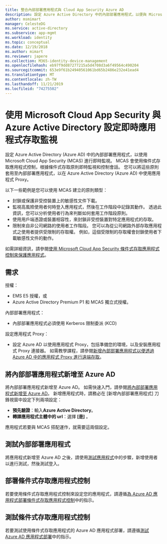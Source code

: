 ```yaml
---
title: 整合內部部署應用程式與 Cloud App Security Azure AD
description: 設定 Azure Active Directory 中的內部部署應用程式，以便與 Microsoft Cloud App Security (MCAS) 搭配運作。 使用 MCAS 條件式存取應用程式控制，根據條件式存取原則即時監視和控制會話。 您可以將這些原則套用至內部部署應用程式，以在 Azure Active Directory (Azure AD) 中使用應用程式 Proxy。
author: msmimart
manager: CelesteDG
ms.service: active-directory
ms.subservice: app-mgmt
ms.workload: identity
ms.topic: conceptual
ms.date: 12/19/2018
ms.author: mimart
ms.reviewer: japere
ms.collection: M365-identity-device-management
ms.openlocfilehash: eb97f9dd87277215a5d4708d3a6f49564c490204
ms.sourcegitcommit: 653e9f61b24940561061bd65b2486e232e41ead4
ms.translationtype: MT
ms.contentlocale: zh-TW
ms.lasthandoff: 11/21/2019
ms.locfileid: "74275502"
---
```

# <a name="configure-real-time-application-access-monitoring-with-microsoft-cloud-app-security-and-azure-active-directory"></a>使用 Microsoft Cloud App Security 與 Azure Active Directory 設定即時應用程式存取監視
設定 Azure Active Directory (Azure AD) 中的內部部署應用程式，以使用 Microsoft Cloud App Security (MCAS) 進行即時監視。 MCAS 會使用條件式存取應用程式控制，根據條件式存取原則即時監視和控制會話。 您可以將這些原則套用至內部部署應用程式，以在 Azure Active Directory (Azure AD) 中使用應用程式 Proxy。

以下一些範例是您可以使用 MCAS 建立的原則類型：

- 封鎖或保護非受控裝置上的敏感性文件下載。
- 監視高風險使用者何時登入應用程式，然後在工作階段中記錄其動作。 透過此資訊，您可以分析使用者行為來判斷如何套用工作階段原則。
- 使用用戶端憑證或裝置相容性，來封鎖非受控裝置對特定應用程式的存取。
- 限制來自非公司網路的使用者工作階段。 您可以為從公司網路外部存取應用程式之使用者提供受限制的存取權。 例如，這個受限制的存取權會封鎖使用者下載敏感性文件的動作。

如需詳細資訊，請參閱[使用 Microsoft Cloud App Security 條件式存取應用程式控制來保護應用程式](/cloud-app-security/proxy-intro-aad)。

## <a name="requirements"></a>需求

授權：

- EMS E5 授權，或 
- Azure Active Directory Premium P1 和 MCAS 獨立式授權。

內部部署應用程式：

- 內部部署應用程式必須使用 Kerberos 限制委派 (KCD)

設定應用程式 Proxy：

- 設定 Azure AD 以使用應用程式 Proxy，包括準備您的環境，以及安裝應用程式 Proxy 連接器。 如需教學課程，請參閱[新增內部部署應用程式以便透過 Azure AD 中的應用程式 Proxy 進行遠端存取](application-proxy-add-on-premises-application.md)。 

## <a name="add-on-premises-application-to-azure-ad"></a>將內部部署應用程式新增至 Azure AD

將內部部署應用程式新增至 Azure AD。 如需快速入門，請參閱[將內部部署應用程式新增至 Azure AD](application-proxy-add-on-premises-application.md#add-an-on-premises-app-to-azure-ad)。 新增應用程式時，請務必在 [新增內部部署應用程式] 刀鋒視窗中設定下列兩項設定：

- **預先驗證**：輸入**Azure Active Directory**。
- **轉譯應用程式主體中的 url**：選擇 **[是]** 。

應用程式若要與 MCAS 搭配運作，就需要這兩個設定。

## <a name="test-the-on-premises-application"></a>測試內部部署應用程式

將應用程式新增至 Azure AD 之後，請使用[測試應用程式](application-proxy-add-on-premises-application.md#test-the-application)中的步驟，新增使用者以進行測試，然後測試登入。 

## <a name="deploy-conditional-access-app-control"></a>部署條件式存取應用程式控制

若要使用條件式存取應用程式控制來設定您的應用程式，請遵循[為 Azure AD 應用程式部署條件式存取應用程式控制](/cloud-app-security/proxy-deployment-aad)中的指示。


## <a name="test-conditional-access-app-control"></a>測試條件式存取應用程式控制

若要測試使用條件式存取應用程式的 Azure AD 應用程式部署，請遵循[測試 Azure AD 應用程式部署](/cloud-app-security/proxy-deployment-aad)中的指示。





